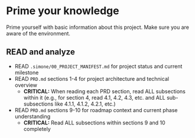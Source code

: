 # Prime your knowledge

Prime yourself with basic information about this project.
Make sure you are aware of the environment.

## READ and analyze

- READ `.simone/00_PROJECT_MANIFEST.md` for project status and current milestone
- READ `PRD.md` sections 1-4 for project architecture and technical overview
  - **CRITICAL:** When reading each PRD section, read ALL subsections within it (e.g., for section 4, read 4.1, 4.2, 4.3, etc. and ALL sub-subsections like 4.1.1, 4.1.2, 4.2.1, etc.)
- READ `PRD.md` sections 9-10 for roadmap context and current phase understanding
  - **CRITICAL:** Read ALL subsections within sections 9 and 10 completely

